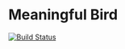# Meaningful Bird
[![Build Status](https://travis-ci.org/woodyaz/meaningful-bird.svg?branch=master)](https://travis-ci.org/woodyaz/meaningful-bird)
